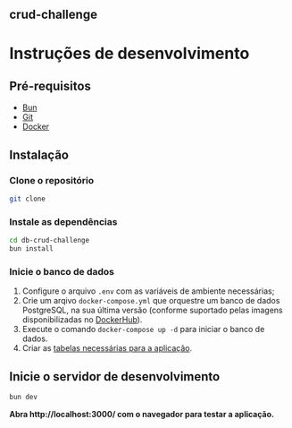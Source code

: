 ## crud-challenge

# Instruções de desenvolvimento

## Pré-requisitos	
- [Bun](https://bun.sh/)
- [Git](https://git-scm.com/)
- [Docker](https://www.docker.com/)

## Instalação

### Clone o repositório
```bash
git clone
```

### Instale as dependências
```bash
cd db-crud-challenge
bun install
```

### Inicie o banco de dados
1. Configure o arquivo `.env` com as variáveis de ambiente necessárias;
2. Crie um arqivo ``docker-compose.yml`` que orquestre um banco de dados PostgreSQL, na sua última versão (conforme suportado pelas imagens disponibilizadas no [DockerHub](https://hub.docker.com/_/postgres)).
3. Execute o comando `docker-compose up -d` para iniciar o banco de dados.
4. Criar as [tabelas necessárias para a aplicação](./assets/tables.png).

## Inicie o servidor de desenvolvimento
```bash
bun dev
```

**Abra http://localhost:3000/ com o navegador para testar a aplicação.**

